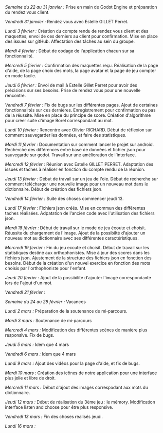 *Semaine du 22 au 31 janvier :* Prise en main de Godot Engine et préparation du rendez vous client.

*Vendredi 31 janvier :* Rendez vous avec Estelle GILLET Perret.

*Lundi 3 février :* Création du compte rendu de rendez vous client et des maquettes, envoi de ces derniers au client pour confirmation. Mise en place des issues sur gitHub. Affectation des tâches au sein du groupe.

*Mardi 4 février :* Début de codage de l'application chacun sur sa fonctionnalité.

*Mercredi 5 février :* Confirmation des maquettes reçu. Réalisation de la page d'aide, de la page choix des mots, la page avatar et la page de jeu compter en mode facile. 

*Jeudi 6 février :* Envoi de mail à Estelle Gillet Perret pour avoir des précisions sur ses besoins. Prise de rendez vous pour une nouvelle rencontre.

*Vendredi 7 février :* Fix de bugs sur les différentes pages. Ajout de certaines fonctionnalités sur ces dernières. Enregistrement pour confirmation ou pas de la réussite. Mise en place du principe de score. Création d'algorithme pour créer suite d'image Borel correspondant au mot. 

*Lundi 10 février :* Rencontre avec Olivier RICHARD. Début de réflexion sur comment sauvegarder les données, et faire des statistiques.

*Mardi 11 février :* Documentation sur comment lancer le projet sur android. Recherche des différences entre base de données et fichier json pour sauvegarde sur godot. Travail sur une amélioration de l'interface.

*Mercredi 12 février :* Réunion avec Estelle GILLET PERRET. Adaptation des issues et taches à réaliser en fonction du compte rendu de la réunion.

*Jeudi 13 février :* Début de travail sur un jeu de l'oie. Début de recherche sur comment télécharger une nouvelle image pour un nouveau mot dans le dictionnaire. Début de création des fichiers json.

*Vendredi 14 février :* Suite des choses commencer jeudi 13.

*Lundi 17 février :* Fichiers json créés. Mise en commun des différentes taches réalisées. Adpatation de l'ancien code avec l'utilisation des fichiers json.

*Mardi 18 février :* Début de travail sur le mode de jeu écoute et choisit. Réussite du chargement de l'image. Ajout de la possibilté d'ajouter un nouveau mot au dictionnaire avec ses différentes caractéristiques. 

*Mercredi 19 février :* Fin du jeu ecoute et choisit. Début de travail sur les statistiques destiné aux orthophonistes. Mise à jour des scores dans les fichiers json. Ajustement de la structure des fichiers json en fonction des besoins. Début de la création d'un nouvel exercice en fonction des mots choisis par l'orthophoniste pour l'enfant.

*Jeudi 20 février :* Ajout de la possibilité d'ajouter l'image correspondante lors de l'ajout d'un mot. 

*Vendredi 21 février :* 

*Semaine du 24 au 28 février :* Vacances

*Lundi  2 mars :* Préparation de la soutenance de mi-parcours. 

*Mardi 3 mars :* Soutenance de mi-parcours

*Mercredi 4 mars :* Modification des différentes scènes de manière plus responsive. Fix de bugs.

*Jeudi 5 mars :* Idem que 4 mars 

*Vendredi 6 mars :* Idem que 4 mars

*Lundi 9 mars :* Ajout des vidéos pour la page d'aide, et fix de bugs.

*Mardi 10 mars :* Création des icônes de notre application pour une interface plus jolie et libre de droit.

*Mercredi 11 mars :* Début d'ajout des images correspodant aux mots du dictionnaire. 

*Jeudi 12 mars :* Début de réalisation du 3ème jeu : le mémory. Modification interface listen and choose pour être plus responsive.

*Vendredi 13 mars :* Fin des choses réalisés jeudi.

*Lundi 16 mars :*


